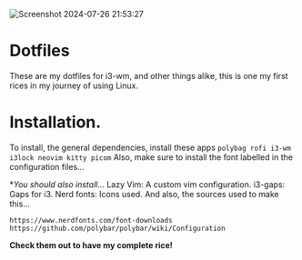 ![Screenshot 2024-07-26 21:53:27](https://github.com/user-attachments/assets/300d92aa-3b39-4cdf-9029-899a681990a5)

# Dotfiles
These are my dotfiles for i3-wm, and other things alike, this is one my first rices in my journey of using Linux.

# Installation.

To install, the general dependencies, install these apps
```polybag rofi i3-wm i3lock neovim kitty picom```
Also, make sure to install the font labelled in the configuration files...

**You should also install...*
Lazy Vim: A custom vim configuration.
i3-gaps: Gaps for i3.
Nerd fonts: Icons used.
And also, the sources used to make this...

```https://www.nerdfonts.com/font-downloads``` 
```https://github.com/polybar/polybar/wiki/Configuration```

**Check them out to have my complete rice!**

